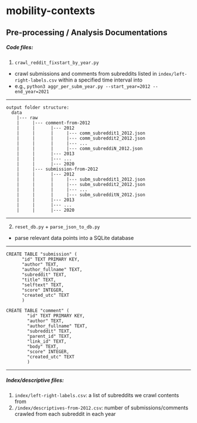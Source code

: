 # mobility-contexts

## Pre-processing / Analysis Documentations

##### Code files:

1. `crawl_reddit_fixstart_by_year.py`
- crawl submissions and comments from subreddits listed in `index/left-right-labels.csv` within a specified time interval into
- e.g., `python3 aggr_per_subm_year.py --start_year=2012 --end_year=2021`

-------------------------------------------------
    output folder structure:
      data
        |--- raw
        |     |--- comment-from-2012
        |     |      |--- 2012
        |     |      |     |--- comm_subreddit1_2012.json
        |     |      |     |--- comm_subreddit2_2012.json
        |     |      |     |--- ...
        |     |      |     |--- comm_subreddiN_2012.json
        |     |      |--- 2013
        |     |      |--- ...
        |     |      |--- 2020
        |     |--- submission-from-2012
        |     |      |--- 2012
        |     |      |     |--- subm_subreddit1_2012.json
        |     |      |     |--- subm_subreddit2_2012.json
        |     |      |     |--- ...
        |     |      |     |--- subm_subredditN_2012.json
        |     |      |--- 2013
        |     |      |--- ...
        |     |      |--- 2020
-------------------------------------------------


2. `reset_db.py` + `parse_json_to_db.py`
- parse relevant data points into a SQLite database
-------------------------------------------------
    CREATE TABLE "submission" (
          "id" TEXT PRIMARY KEY,
          "author" TEXT,
          "author_fullname" TEXT,
          "subreddit" TEXT,
          "title" TEXT,
          "selftext" TEXT,
          "score" INTEGER,
          "created_utc" TEXT
          )

    CREATE TABLE "comment" (
            "id" TEXT PRIMARY KEY,
            "author" TEXT,
            "author_fullname" TEXT,
            "subreddit" TEXT,
            "parent_id" TEXT,
            "link_id" TEXT,
            "body" TEXT,
            "score" INTEGER,
            "created_utc" TEXT
            )
-------------------------------------------------


##### Index/descriptive files:

1. `index/left-right-labels.csv`: a list of subreddits we crawl contents from
2. `/index/descriptives-from-2012.csv`: number of submissions/comments crawled from each subreddit in each year
